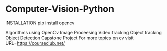 # Computer-Vision-Python
INSTALLATION
pip install opencv

Algorithms using OpenCv
Image Proceesing
Video tracking
Object tracking
Object Detection
Capstone Project
For more topics on cv visit
URL=https://courseclub.net/




